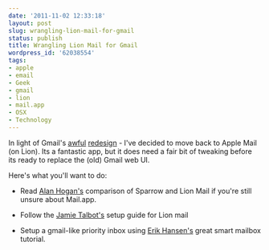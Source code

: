 ```yaml
---
date: '2011-11-02 12:33:18'
layout: post
slug: wrangling-lion-mail-for-gmail
status: publish
title: Wrangling Lion Mail for Gmail
wordpress_id: '62038554'
tags:
- apple
- email
- Geek
- gmail
- lion
- mail.app
- OSX
- Technology
---
```


In light of Gmail's [awful](http://twitter.com/#!/timkeller/status/131501027697504256) [redesign](http://gmailblog.blogspot.com/2011/11/gmails-new-look.html) - I've decided to move back to Apple Mail (on Lion). Its a fantastic app, but it does need a fair bit of tweaking before its ready to replace the (old) Gmail web UI.

Here's what you'll want to do:



	
  * Read [Alan Hogan's](http://alanhogan.com/lion-mail-vs-sparrow) comparison of Sparrow and Lion Mail if you're still unsure about Mail.app.

	
  * Follow the [Jamie Talbot's](http://jamietalbot.com/2011/07/26/configuring-os-x-mail-for-gmail-without-duplicates/) setup guide for Lion mail

	
  * Setup a gmail-like priority inbox using [Erik Hansen's](http://classyllama.com/productivity/create-a-priority-inbox-in-mail-show-only-unread-and-flagged-messages/) great smart mailbox tutorial.


